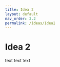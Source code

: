 ```yaml
---
title: Idea 2
layout: default
nav_order: 3.2
permalink: /ideas/Idea2
---
```


# Idea 2

text text text
